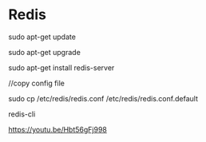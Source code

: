 # Redis

sudo apt-get update

sudo  apt-get upgrade

sudo apt-get install redis-server

//copy config file

sudo cp /etc/redis/redis.conf /etc/redis/redis.conf.default

redis-cli

https://youtu.be/Hbt56gFj998
